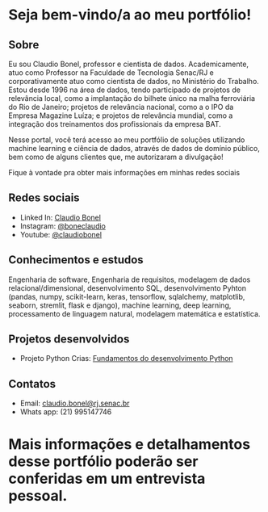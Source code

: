 # Seja bem-vindo/a ao meu portfólio!

## Sobre
 
Eu sou Claudio Bonel, professor e cientista de dados. Academicamente, atuo como Professor na Faculdade de Tecnologia Senac/RJ e corporativamente atuo como cientista de dados, no Ministério do Trabalho. Estou desde 1996 na área de dados, tendo participado de projetos de relevância local, como a implantação do bilhete único na malha ferroviária do Rio de Janeiro; projetos de relevância nacional, como a o IPO da Empresa Magazine Luíza; e projetos de relevância mundial, como a integração dos treinamentos dos profissionais da empresa BAT.

Nesse portal, você terá acesso ao meu portfólio de soluções utilizando machine learning e ciência de dados, através de dados de domínio público, bem como de alguns clientes que, me autorizaram a divulgação!

Fique à vontade pra obter mais informações em minhas redes sociais

## Redes sociais

- Linked In: [Claudio Bonel](http://br.linkedin.com/in/bonel)
- Instagram: [@boneclaudio](http://instagram.com/bonelclaudio)
- Youtube: [@claudiobonel](http://youtube.com/C/ClaudioBonel)

## Conhecimentos e estudos

Engenharia de software, Engenharia de requisitos, modelagem de dados relacional/dimensional, desenvolvimento SQL, desenvolvimento Pyhton (pandas, numpy, scikit-learn, keras, tensorflow, sqlalchemy, matplotlib, seaborn, stremlit, flask e django), machine learning, deep learning, processamento de linguagem natural, modelagem matemática e estatística.

## Projetos desenvolvidos

- Projeto Python Crias: [Fundamentos do desenvolvimento Python](https://github.com/PythonSenac/PythonTeste)

## Contatos

- Email: claudio.bonel@rj.senac.br
- Whats app: (21) 995147746

# Mais informações e detalhamentos desse portfólio poderão ser conferidas em um entrevista pessoal.
